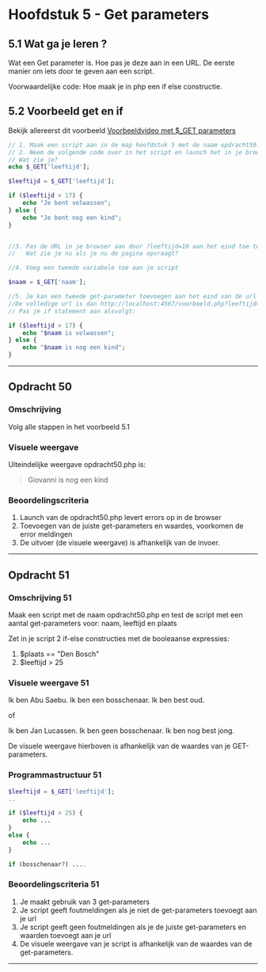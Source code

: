 # Hoofdstuk 5 - Get parameters

## 5.1 Wat ga je leren ?

Wat een Get parameter is. Hoe pas je deze aan in een URL. De eerste manier om iets door te geven aan een script.

Voorwaardelijke code: Hoe maak je in php een if else constructie.

## 5.2 Voorbeeld get en if

Bekijk allereerst dit voorbeeld
[Voorbeeldvideo met $_GET parameters](https://mix.office.com/watch/16sdvrg08ufjb)

~~~php
// 1. Maak een script aan in de map hoofdstuk 5 met de naam opdracht50.php
// 2. Neem de volgende code over in het script en launch het in je browser
// Wat zie je?
echo $_GET['leeftijd'];

$leeftijd = $_GET['leeftijd'];

if ($leeftijd > 17) {
    echo "Je bent volwassen";
} else {
    echo "Je bent nog een kind";
}


//3. Pas de URL in je browser aan door ?leeftijd=10 aan het eind toe te voegen
//   Wat zie je nu als je nu de pagina opvraagt?

//4. Voeg een tweede variabele toe aan je script

$naam = $_GET['naam'];

//5. Je kan een tweede get-parameter toevoegen aan het eind van de url door bijv &naam=Abu Saebu toe te voegen
//De volledige url is dan http://localhost:4567/voorbeeld.php?leeftijd=52&naam=Abu Saebu
// Pas je if statement aan alsvolgt:

if ($leeftijd > 17) {
    echo "$naam is volwassen";
} else {
    echo "$naam is nog een kind";
}

~~~

---
## Opdracht 50

### Omschrijving
Volg alle stappen in het voorbeeld 5.1

### Visuele weergave
Uiteindelijke weergave opdracht50.php is:

> Giovanni is nog een kind

### Beoordelingscriteria
1. Launch van de opdracht50.php levert errors op in de browser
2. Toevoegen van de juiste get-parameters en waardes, voorkomen de error meldingen
3. De uitvoer (de visuele weergave) is afhankelijk van de invoer.

---

## Opdracht 51

### Omschrijving 51
Maak een script met de naam opdracht50.php en test de script met een aantal get-parameters voor: naam, leeftijd en plaats

Zet in je script 2 if-else constructies met de booleaanse expressies:
1. $plaats == "Den Bosch"
2. $leeftijd > 25 

### Visuele weergave 51

Ik ben Abu Saebu. 
Ik ben een bosschenaar.
Ik ben best oud.

of

Ik ben Jan Lucassen.
Ik ben geen bosschenaar.
Ik ben nog best jong.

De visuele weergave hierboven is afhankelijk van de waardes van je GET-parameters.

### Programmastructuur 51

~~~php
$leeftijd = $_GET['leeftijd'];
..

if ($leeftijd > 25) {
    echo ...
}
else {
    echo ...
}

if (bosschenaar?) ....

~~~

### Beoordelingscriteria 51
1. Je maakt gebruik van 3 get-parameters
2. Je script geeft foutmeldingen als je niet de get-parameters toevoegt aan je url
3. Je script geeft geen foutmeldingen als je de juiste get-parameters en waarden toevoegt aan je url
4. De visuele weergave van je script is afhankelijk van de waardes van de get-parameters.
---

